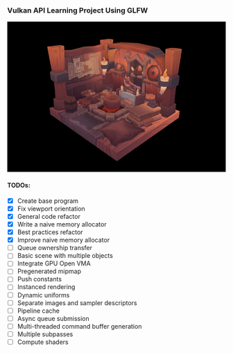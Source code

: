 ### Vulkan API Learning Project Using GLFW
![Preview](/preview-viking-room.png)
#### TODOs:
- [x] Create base program
- [x] Fix viewport orientation
- [x] General code refactor
- [x] Write a naive memory allocator
- [x] Best practices refactor
- [x] Improve naive memory allocator
- [ ] Queue ownership transfer
- [ ] Basic scene with multiple objects
- [ ] Integrate GPU Open VMA
- [ ] Pregenerated mipmap
- [ ] Push constants
- [ ] Instanced rendering
- [ ] Dynamic uniforms
- [ ] Separate images and sampler descriptors
- [ ] Pipeline cache
- [ ] Async queue submission
- [ ] Multi-threaded command buffer generation
- [ ] Multiple subpasses
- [ ] Compute shaders

